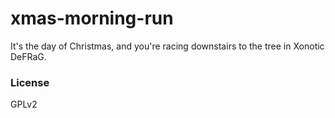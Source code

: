 # xmas-morning-run

It's the day of Christmas, and you're racing downstairs to the tree in Xonotic DeFRaG.

### License

GPLv2
